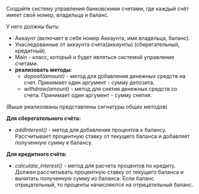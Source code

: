 Создайте систему управления банковскими счетами, где каждый счёт имеет свой номер, владельца и баланс. 

У него должны быть:
- Аккаунт (включает в себя номер Аккаунта, имя владельца, баланс).
- Унаследованные от аккаунта счета(аккаунты) (сберегательный, кредитный).
- Main - класс, который и будет являться системой управления счетами.
- **реализовать методы**:
	- *deposit(amount)* - метод для добавления денежных средств на счет. Принимает один аргумент - сумму депозита.
    - *withdraw(amount)* - метод для снятия денежных средств со счета. Принимает один аргумент - сумму снятия.

(Выше реализованы представлены сигнатуры общих методов)

**Для сберегательного счёта:** 
- *addInterest()* - метод для добавления процентов к балансу. Рассчитывает процентную ставку от текущего баланса и добавляет полученную сумму к балансу.

**Для кредитного счёта:**
- *calculate_interest()* - метод для расчета процентов по кредиту. Должен рассчитывать процентную ставку от текущего баланса и вычитать полученную сумму из баланса. Если баланс отрицательный, то проценты начисляются на отрицательный баланс.

